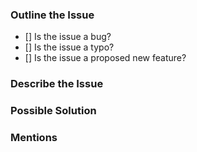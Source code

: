 <!-- Thank you for taking the time to help us improve -->
<!-- Provide a general summary of the issue in the Title above -->
<!-- Below is a list of items we ask you include with your issue -->

### Outline the Issue
<!-- Please select all that apply, by placing an 'x' in the appropriate box -->
- [] Is the issue a bug?
- [] Is the issue a typo?
- [] Is the issue a proposed new feature?

### Describe the Issue
<!-- If describing a bug, please outline what is currently happening -->
<!-- With bugs, please also list what browser/device you were utilizing -->
<!-- If pointing out a typo, please identify the file name and line number -->
<!-- If suggesting a new feature, please explain why this feature should be implemented -->


### Possible Solution
<!-- This section is not required, but suggested -->
<!-- Give us your thoughts on the issue, and how we can resolve it -->


### Mentions
<!-- Do you have someone specific in mind to review the issue, list them below -->
<!-- Example - "@mstub can you take a look at this?" -->